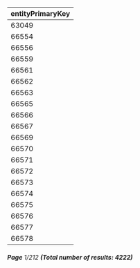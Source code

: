 | entityPrimaryKey |
| ---------------- |
| 63049            |
| 66554            |
| 66556            |
| 66559            |
| 66561            |
| 66562            |
| 66563            |
| 66565            |
| 66566            |
| 66567            |
| 66569            |
| 66570            |
| 66571            |
| 66572            |
| 66573            |
| 66574            |
| 66575            |
| 66576            |
| 66577            |
| 66578            |

###### **Page** 1/212 **(Total number of results: 4222)**
